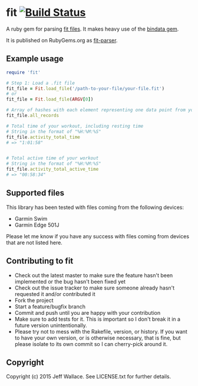 # fit [![Build Status](https://travis-ci.org/tjwallace/fit.svg?branch=master)](https://travis-ci.org/tjwallace/fit)

A ruby gem for parsing [fit files](http://www.thisisant.com/pages/products/fit-sdk). It makes heavy use of the [bindata gem](http://bindata.rubyforge.org/).

It is published on RubyGems.org as [fit-parser](https://rubygems.org/gems/fit-parser).

## Example usage

```ruby
require 'fit'

# Step 1: Load a .fit file
fit_file = Fit.load_file('/path-to-your-file/your-file.fit')
# or
fit_file = Fit.load_file(ARGV[0])

# Array of hashes with each element representing one data point from your workout ordered from start to finish.
fit_file.all_records

# Total time of your workout, including resting time
# String in the format of "%H:%M:%S"
fit_file.activity_total_time
# => "1:01:58"


# Total active time of your workout
# String in the format of "%H:%M:%S"
fit_file.activity_total_active_time
# => "00:58:34"

```

## Supported files

This library has been tested with files coming from the following devices:
  - Garmin Swim
  - Garmin Edge 501J


Please let me know if you have any success with files coming from devices that are not listed here.

## Contributing to fit
 
* Check out the latest master to make sure the feature hasn't been implemented or the bug hasn't been fixed yet
* Check out the issue tracker to make sure someone already hasn't requested it and/or contributed it
* Fork the project
* Start a feature/bugfix branch
* Commit and push until you are happy with your contribution
* Make sure to add tests for it. This is important so I don't break it in a future version unintentionally.
* Please try not to mess with the Rakefile, version, or history. If you want to have your own version, or is otherwise necessary, that is fine, but please isolate to its own commit so I can cherry-pick around it.

## Copyright

Copyright (c) 2015 Jeff Wallace. See LICENSE.txt for further details.
